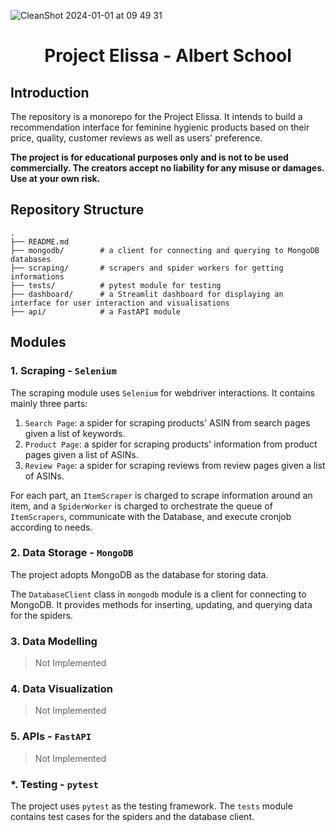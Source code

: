 ![CleanShot 2024-01-01 at 09 49 31](https://github.com/mintyfrankie/project-elissa/assets/77310871/b0a7f22d-da23-4b3b-84e2-419fc4b2d1ec)

<h1 align='center'> Project Elissa - Albert School </h1>

## Introduction

The repository is a monorepo for the Project Elissa. It intends to build a recommendation interface for feminine hygienic products based on their price, quality, customer reviews as well as users' preference.

**The project is for educational purposes only and is not to be used commercially. The creators accept no liability for any misuse or damages. Use at your own risk.**

## Repository Structure

```
.
├── README.md
├── mongodb/        # a client for connecting and querying to MongoDB databases
├── scraping/       # scrapers and spider workers for getting informations
├── tests/          # pytest module for testing
├── dashboard/      # a Streamlit dashboard for displaying an interface for user interaction and visualisations
├── api/            # a FastAPI module
```

## Modules

### 1. Scraping - `Selenium`

The scraping module uses `Selenium` for webdriver interactions. It contains mainly three parts:

1. `Search Page`: a spider for scraping products' ASIN from search pages given a list of keywords.
2. `Product Page`: a spider for scraping products' information from product pages given a list of ASINs.
3. `Review Page`: a spider for scraping reviews from review pages given a list of ASINs.

For each part, an `ItemScraper` is charged to scrape information around an item, and a `SpiderWorker` is charged to orchestrate the queue of `ItemScrapers`, communicate with the Database, and execute cronjob according to needs.

### 2. Data Storage - `MongoDB`

The project adopts MongoDB as the database for storing data. 

The `DatabaseClient` class in `mongodb` module is a client for connecting to MongoDB. It provides methods for inserting, updating, and querying data for the spiders.

### 3. Data Modelling

> Not Implemented

### 4. Data Visualization

> Not Implemented

### 5. APIs - `FastAPI`

> Not Implemented

### \*. Testing - `pytest`

The project uses `pytest` as the testing framework. The `tests` module contains test cases for the spiders and the database client.

